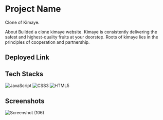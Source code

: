 # Project Name

Clone of Kimaye.

About
Builded a clone kimaye website. Kimaye is consistently delivering the safest and highest-quality fruits at your doorstep. Roots of kimaye lies in the principles of cooperation and partnership.


## Deployed Link


## Tech Stacks

![JavaScript](https://img.shields.io/badge/javascript-%23323330.svg?style=for-the-badge&logo=javascript&logoColor=%23F7DF1E)
![CSS3](https://img.shields.io/badge/css3-%231572B6.svg?style=for-the-badge&logo=css3&logoColor=white)
![HTML5](https://img.shields.io/badge/html5-%23E34F26.svg?style=for-the-badge&logo=html5&logoColor=white)




## Screenshots

![Screenshot (106)](https://user-images.githubusercontent.com/100137935/212492709-1381d3b9-1aad-430e-87fe-72c9f129aee7.png)
